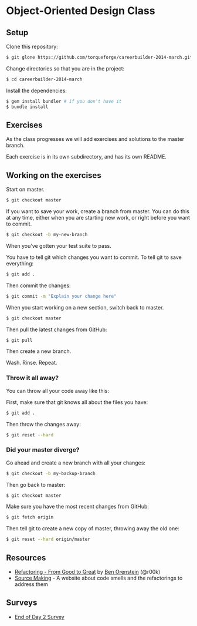 # Object-Oriented Design Class

## Setup

Clone this repository:

```bash
$ git glone https://github.com/torqueforge/careerbuilder-2014-march.git
```

Change directories so that you are in the project:

```bash
$ cd careerbuilder-2014-march
```

Install the dependencies:

```bash
$ gem install bundler # if you don't have it
$ bundle install
```

## Exercises

As the class progresses we will add exercises and solutions to
the master branch.

Each exercise is in its own subdirectory, and has its own README.

## Working on the exercises

Start on master.

```bash
$ git checkout master
```

If you want to save your work, create a branch from master. You can do this at
any time, either when you are starting new work, or right before you want to
commit.

```bash
$ git checkout -b my-new-branch
```

When you've gotten your test suite to pass.

You have to tell git which changes you want to commit. To tell git to save
everything:

```bash
$ git add .
```

Then commit the changes:

```bash
$ git commit -m "Explain your change here"
```

When you start working on a new section, switch back to master.

```bash
$ git checkout master
```

Then pull the latest changes from GitHub:

```bash
$ git pull
```

Then create a new branch.

Wash. Rinse. Repeat.

### Throw it all away?

You can throw all your code away like this:

First, make sure that git knows all about the files you have:

```bash
$ git add .
```

Then throw the changes away:

```bash
$ git reset --hard
```

### Did your master diverge?

Go ahead and create a new branch with all your changes:

```bash
$ git checkout -b my-backup-branch
```

Then go back to master:

```bash
$ git checkout master
```

Make sure you have the most recent changes from GitHub:

```bash
$ git fetch origin
```

Then tell git to create a new copy of master, throwing away the old one:

```bash
$ git reset --hard origin/master
```

## Resources

* [Refactoring - From Good to Great](http://www.confreaks.com/videos/1233-aloharuby2012-refactoring-from-good-to-great) by [Ben Orenstein](https://twitter.com/r00k) (@r00k)
* [Source Making](http://sourcemaking.com/) - A website about code smells and the refactorings to address them

## Surveys

* [End of Day 2 Survey](https://docs.google.com/forms/d/16an6GK-lzmVFgJkyizwHi6HyOgVWIan5KyBIUiZBpYo/viewform)
